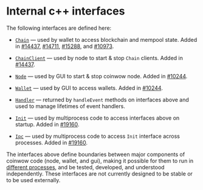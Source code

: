 # Internal c++ interfaces

The following interfaces are defined here:

* [`Chain`](chain.h) — used by wallet to access blockchain and mempool state. Added in [#14437](https://github.com/coinwow/coinwow/pull/14437), [#14711](https://github.com/coinwow/coinwow/pull/14711), [#15288](https://github.com/coinwow/coinwow/pull/15288), and [#10973](https://github.com/coinwow/coinwow/pull/10973).

* [`ChainClient`](chain.h) — used by node to start & stop `Chain` clients. Added in [#14437](https://github.com/coinwow/coinwow/pull/14437).

* [`Node`](node.h) — used by GUI to start & stop coinwow node. Added in [#10244](https://github.com/coinwow/coinwow/pull/10244).

* [`Wallet`](wallet.h) — used by GUI to access wallets. Added in [#10244](https://github.com/coinwow/coinwow/pull/10244).

* [`Handler`](handler.h) — returned by `handleEvent` methods on interfaces above and used to manage lifetimes of event handlers.

* [`Init`](init.h) — used by multiprocess code to access interfaces above on startup. Added in [#19160](https://github.com/coinwow/coinwow/pull/19160).

* [`Ipc`](ipc.h) — used by multiprocess code to access `Init` interface across processes. Added in [#19160](https://github.com/coinwow/coinwow/pull/19160).

The interfaces above define boundaries between major components of coinwow code (node, wallet, and gui), making it possible for them to run in [different processes](../../doc/multiprocess.md), and be tested, developed, and understood independently. These interfaces are not currently designed to be stable or to be used externally.
